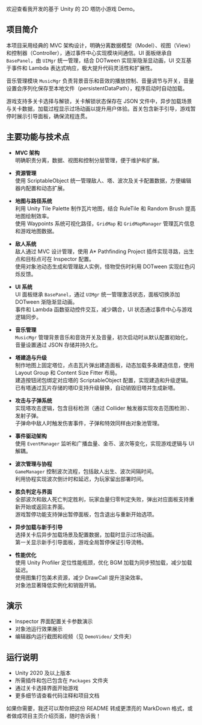 欢迎查看我开发的基于 Unity 的 2D 塔防小游戏 Demo。

## 项目简介

本项目采用经典的 MVC 架构设计，明确分离数据模型（Model）、视图（View）和控制器（Controller），通过事件中心实现模块间通信。UI 面板继承自 `BasePanel`，由 `UIMgr` 统一管理，结合 DOTween 实现渐隐渐显动画，UI 交互基于事件和 Lambda 表达式响应，极大提升代码灵活性和扩展性。

音乐管理模块 `MusicMgr` 负责背景音乐和音效的播放控制、音量调节与开关，音量设置会序列化保存至本地文件（persistentDataPath），程序启动时自动加载。

游戏支持多关卡选择与解锁，关卡解锁状态保存在 JSON 文件中，异步加载场景与关卡数据，加载过程显示过场动画以提升用户体验。首关包含新手引导，游戏暂停时展示引导面板，确保流程连贯。

## 主要功能与技术点

- **MVC 架构**  
  明确职责分离，数据、视图和控制分层管理，便于维护和扩展。

- **资源管理**    
  使用 ScriptableObject 统一管理敌人、塔、波次及关卡配置数据，方便编辑器内配置和动态扩展。

- **地图与路径系统**  
  利用 Unity Tile Palette 制作瓦片地图，结合 RuleTile 和 Random Brush 提高地图绘制效率。  
  使用 Waypoints 系统可视化路径，`GridMap` 和 `GridMapManager` 管理瓦片信息和游戏地图数据。

- **敌人系统**  
  敌人通过 MVC 设计管理，使用 A* Pathfinding Project 插件实现寻路，出生点和目标点可在 Inspector 配置。  
  使用对象池动态生成和管理敌人实例，怪物受伤时利用 DOTween 实现红色闪烁反馈。

- **UI 系统**  
  UI 面板继承 `BasePanel`，通过 `UIMgr` 统一管理激活状态，面板切换添加 DOTween 渐隐渐显动画。  
  事件和 Lambda 函数驱动控件交互，减少耦合，UI 状态通过事件中心与游戏逻辑同步。

- **音乐管理**  
  `MusicMgr` 管理背景音乐和音效开关及音量，初次启动时从默认配置初始化，音量设置通过 JSON 存储并持久化。

- **塔建造与升级**  
  制作地图上固定塔位，点击瓦片弹出建造面板，动态加载多条建造信息，使用 Layout Group 和 Content Size Fitter 布局。  
  建造按钮闭包绑定对应塔的 ScriptableObject 配置，实现建造和升级逻辑。  
  已有塔通过瓦片存储的塔ID支持升级替换，自动销毁旧塔并生成新塔。

- **攻击与子弹系统**  
  实现塔攻击逻辑，包含目标检测（通过 Collider 触发器实现攻击范围检测）、发射子弹。  
  子弹命中敌人时触发伤害事件，子弹和特效同样由对象池管理。

- **事件驱动架构**  
  使用 `EventManager` 监听和广播血量、金币、波次等变化，实现游戏逻辑与 UI 解耦。

- **波次管理与协程**  
  `GameManager` 控制波次流程，包括敌人出生、波次间隔时间。  
  利用协程实现波次倒计时和延迟，为玩家留出部署时间。

- **胜负判定与界面**  
  全部波次和敌人死亡判定胜利，玩家血量归零判定失败，弹出对应面板支持重新开始或返回主界面。  
  游戏暂停功能支持弹出暂停面板，包含退出与重新开始选项。

- **异步加载与新手引导**  
  选择关卡后异步加载场景及配置数据，加载时显示过场动画。  
  第一关显示新手引导面板，游戏全局暂停保证引导流畅。

- **性能优化**  
  使用 Unity Profiler 定位性能瓶颈，优化 BGM 加载为同步预加载，减少加载延迟。  
  使用图集打包美术资源，减少 DrawCall 提升渲染效率。  
  对象池显著降低实例化和销毁开销。

## 演示

- Inspector 界面配置关卡参数演示  
- 对象池运行效果展示  
- 编辑器内运行截图和视频（见 `DemoVideo/` 文件夹）

## 运行说明

- Unity 2020 及以上版本  
- 所需插件和包已包含在 `Packages` 文件夹  
- 通过关卡选择界面开始游戏  
- 更多细节请查看代码注释和项目文档


如果你需要，我还可以帮你把这份 README 转成更漂亮的 MarkDown 格式，或者做成项目主页介绍页面，随时告诉我！
